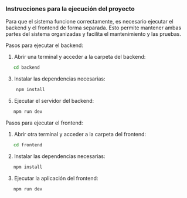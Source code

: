 ### Instrucciones para la ejecución del proyecto

Para que el sistema funcione correctamente, es necesario ejecutar el backend y el frontend de forma separada. Esto permite mantener ambas partes del sistema organizadas y facilita el mantenimiento y las pruebas.

Pasos para ejecutar el backend:

1. Abrir una terminal y acceder a la carpeta del backend:
```bash
   cd backend
```
3. Instalar las dependencias necesarias:
```bash
    npm install
```

5. Ejecutar el servidor del backend:
```bash
   npm run dev
```

Pasos para ejecutar el frontend:

1. Abrir otra terminal y acceder a la carpeta del frontend:
```bash
   cd frontend
```

2. Instalar las dependencias necesarias:
```bash
   npm install
```
3. Ejecutar la aplicación del frontend:
```bash
   npm run dev
```
